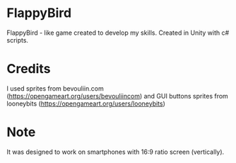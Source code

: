 # FlappyBird
FlappyBird - like game created to develop my skills.
Created in Unity with c# scripts.

# Credits
I used sprites from bevouliin.com (https://opengameart.org/users/bevouliincom)
and GUI buttons sprites from looneybits (https://opengameart.org/users/looneybits)

# Note
It was designed to work on smartphones with 16:9 ratio screen (vertically).
